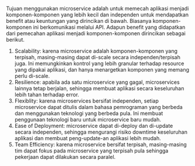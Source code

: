 ﻿Tujuan menggunakan microservice adalah untuk memecah aplikasi menjadi komponen-komponen yang lebih kecil dan independen untuk mendapatkan benefit atau keuntungan yang dirincikan di bawah. Biasanya komponen-komponen ini berkomunikasi melalui API. Adapun benefit yang didapatkan dari pemecahan aplikasi menjadi komponen-komponen dirincikan sebagai berikut.
1. Scalability: karena microservice adalah komponen-komponen yang terpisah, masing-masing dapat di-scale secara independen/terpisah juga. Ini memungkinkan kontrol yang lebih granular terhadap resource yang dipakai aplikasi, dan hanya menargetkan komponen yang memang perlu di-scale.
2. Resilience: apabila ada satu microservice yang gagal, microservices lainnya tetap berjalan, sehingga membuat aplikasi secara keseluruhan lebih tahan terhadap error.
3. Flexiblity: karena microservices bersifat independen, setiap microservice dapat ditulis dalam bahasa pemrograman yang berbeda dan menggunakan teknologi yang berbeda pula. Ini membuat penggunaan teknologi baru untuk microservice baru  mudah.
4. Ease of Deployment: microservice dapat di-deploy dan di-update secara independen, sehingga mengurangi risiko downtime keseluruhan aplikasi dan membuat peng-update-an aplikasi lebih mudah.
5. Team Efficiency: karena microservice bersifat terpisah, masing-masing tim dapat fokus pada microservice yang terpisah pula sehingga pekerjaan dapat dilakukan secara paralel.
